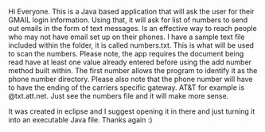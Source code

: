 Hi Everyone. This is a Java based application that will ask the user for their GMAIL login information. Using that, it will ask for list of numbers to send out emails in the form of text messages. Is an effective way to reach people who may not have email set up on their phones. I have a sample text file included within the folder, it is called numbers.txt. This is what will be used to scan the numbers. Please note, the app requires the document being read have at least one value already entered before using the add number method built within. The first number allows the program to identify it as the phone number directory. Please also note that the phone number will have to have the ending of the carriers specific gateway. AT&T for example is @txt.att.net. Just see the numbers file and it will make more sense. 

It was created in eclipse and I suggest opening it in there and just turning it into an executable Java file. Thanks again :)
